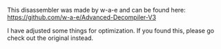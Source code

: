 This disassembler was made by w-a-e and can be found here:
https://github.com/w-a-e/Advanced-Decompiler-V3

I have adjusted some things for optimization. If you found this, please go check out the original instead.
